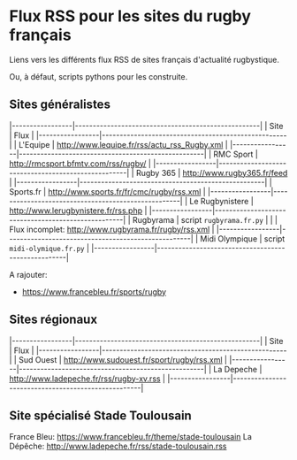 Flux RSS pour les sites du rugby français
=========================================


Liens vers les différents flux RSS de sites français d'actualité rugbystique.

Ou, à défaut, scripts pythons pour les construite.

## Sites généralistes

|-----------------|----------------------------------------------------|
|    Site         |    Flux                                            |
|-----------------|----------------------------------------------------|
| L'Equipe        | http://www.lequipe.fr/rss/actu_rss_Rugby.xml       |
|-----------------|----------------------------------------------------|
| RMC Sport       | http://rmcsport.bfmtv.com/rss/rugby/               |
|-----------------|----------------------------------------------------|
| Rugby 365       | http://www.rugby365.fr/feed                        |
|-----------------|----------------------------------------------------|
| Sports.fr       | http://www.sports.fr/fr/cmc/rugby/rss.xml          |
|-----------------|----------------------------------------------------|
| Le Rugbynistere | http://www.lerugbynistere.fr/rss.php               |
|-----------------|----------------------------------------------------|
| Rugbyrama       | script `rugbyrama.fr.py`                           |
|                 | Flux incomplet: http://www.rugbyrama.fr/rugby/rss.xml |
|-----------------|----------------------------------------------------|
| Midi Olympique  | script `midi-olymique.fr.py`                       |
|-----------------|----------------------------------------------------|

A rajouter:

* https://www.francebleu.fr/sports/rugby

## Sites régionaux

|-----------------|----------------------------------------------------|
|    Site         |    Flux                                            |
|-----------------|----------------------------------------------------|
| Sud Ouest       | http://www.sudouest.fr/sport/rugby/rss.xml         |
|-----------------|----------------------------------------------------|
| La Depeche      | http://www.ladepeche.fr/rss/rugby-xv.rss           |
|-----------------|----------------------------------------------------|

## Site spécialisé Stade Toulousain

France Bleu: https://www.francebleu.fr/theme/stade-toulousain
La Dépêche: http://www.ladepeche.fr/rss/stade-toulousain.rss

